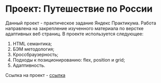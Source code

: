 # Проект: Путешествие по России

Данный проект - практическое задание Яндекс Практикума. Работа направлена на закрепление изученного материала по верстке адаптивных веб страниц. В проекте используется следующее:

1. HTML семантика;
2. БЭМ методология;
3. Кроссбраузерность;
4. Подходы к позиционированию: flex, position и grid;
5. Адаптивность.

Ссылка на проект - [ссылка](https://orlov-oleg-developer.github.io/russian-travel/index.html)
